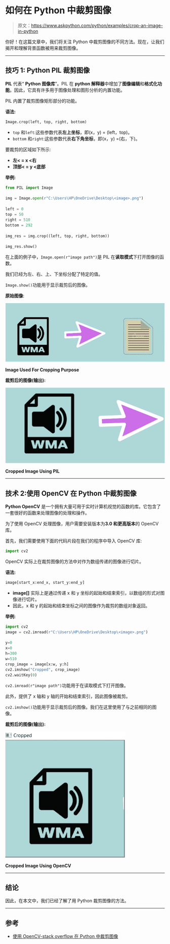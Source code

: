 # 如何在 Python 中裁剪图像

> 原文：<https://www.askpython.com/python/examples/crop-an-image-in-python>

你好！在这篇文章中，我们将关注 Python 中裁剪图像的不同方法。现在，让我们揭开和理解背景函数被用来裁剪图像。

* * *

## 技巧 1: Python PIL 裁剪图像

**PIL** 代表“ **Python 图像库**”。PIL 在 **python 解释器**中增加了**图像编辑**和**格式化功能**。因此，它具有许多用于图像处理和图形分析的内置功能。

PIL 内置了裁剪图像矩形部分的功能。

**语法:**

```py
Image.crop(left, top, right, bottom)

```

*   `top` 和`left`:这些参数代表**左上坐标**，即(x，y) = (left，top)。
*   `bottom` 和`right`:这些参数代表**右下角坐标**，即(x，y) =(右，下)。

要裁剪的区域如下所示:

*   **左< = x <右**
*   **顶部< = y <底部**

**举例:**

```py
from PIL import Image 

img = Image.open(r"C:\Users\HP\OneDrive\Desktop\<image>.png") 

left = 0
top = 50
right = 510
bottom = 292

img_res = img.crop((left, top, right, bottom)) 

img_res.show() 

```

在上面的例子中，`Image.open(r"image path")`是 PIL 在**读取模式**下打开图像的函数。

我们已经为左、右、上、下坐标分配了特定的值。

`Image.show()`功能用于显示裁剪后的图像。

**原始图像**:

![Image Used For Cropping Purpose](img/f5a2ac52e296264ce4231a900ba13488.png)

**Image Used For Cropping Purpose**

**裁剪后的图像(输出):**

![Cropped Image Using PIL](img/419ee4b7c0649ff3bfe93d7aa8674537.png)

**Cropped Image Using PIL**

* * *

## 技术 2:使用 OpenCV 在 Python 中裁剪图像

**Python OpenCV** 是一个拥有大量可用于实时计算机视觉的函数的库。它包含了一套很好的函数来处理图像的处理和操作。

为了使用 OpenCV 处理图像，用户需要安装版本为**3.0 和更高版本**的 OpenCV 库。

首先，我们需要使用下面的代码片段在我们的程序中导入 OpenCV 库:

```py
import cv2

```

OpenCV 实际上在裁剪图像的方法中对作为数组传递的图像进行切片。

**语法:**

```py
image[start_x:end_x, start_y:end_y]

```

*   **image[]** 实际上是通过传递 x 和 y 坐标的起始和结束索引，以数组的形式对图像进行切片。
*   因此，x 和 y 的起始和结束坐标之间的图像作为裁剪的数组对象返回。

**举例:**

```py
import cv2
image = cv2.imread(r"C:\Users\HP\OneDrive\Desktop\<image>.png")

y=0
x=0
h=300
w=510
crop_image = image[x:w, y:h]
cv2.imshow("Cropped", crop_image)
cv2.waitKey(0)

```

`cv2.imread(r"image path")`功能用于在读取模式下打开图像。

此外，提供了 x 轴和 y 轴的开始和结束索引，因此图像被裁剪。

`cv2.imshow()`功能用于显示裁剪后的图像。我们在这里使用了与之前相同的图像。

**裁剪后的图像(输出):**

![Cropped Image Using OpenCV](img/2449bc29a42bbaa0ea539059d1459d54.png)

**Cropped Image Using OpenCV**

* * *

## 结论

因此，在本文中，我们已经了解了用 Python 裁剪图像的方法。

* * *

## 参考

*   [使用 OpenCV-stack overflow 在 Python 中裁剪图像](https://stackoverflow.com/questions/15589517/how-to-crop-an-image-in-opencv-using-python)